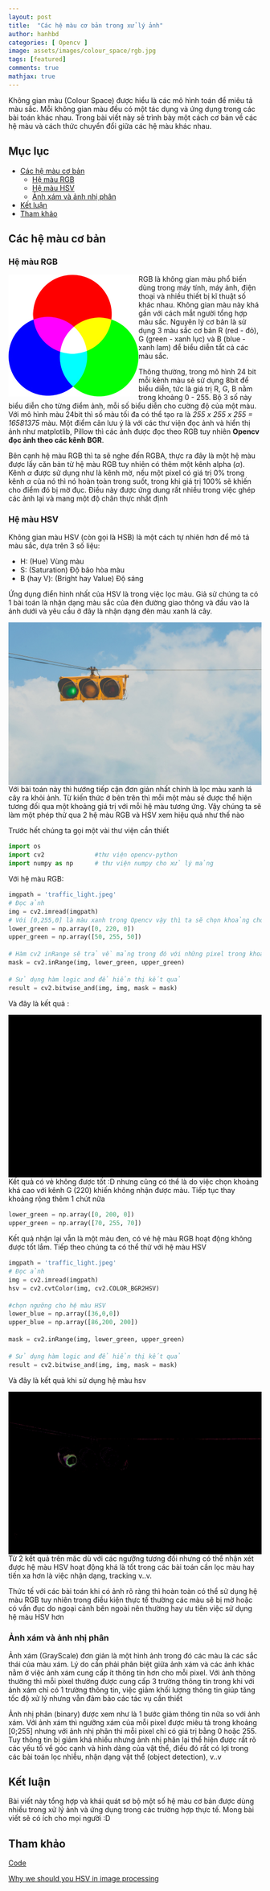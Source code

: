 ```yaml
---
layout: post
title:  "Các hệ màu cơ bản trong xử lý ảnh"
author: hanhbd
categories: [ Opencv ]
image: assets/images/colour_space/rgb.jpg
tags: [featured]
comments: true
mathjax: true
---
```


Không gian màu (Colour Space) được hiểu là các mô hình toán để miêu tả màu sắc. Mỗi không gian màu đều có một tác dụng và ứng dụng trong các bài toán khác nhau. Trong bài viết này sẽ trình bày một cách cơ bản về các hệ màu và cách thức chuyển đổi giữa các hệ màu khác nhau.

## Mục lục 
* [Các hệ màu cơ bản](#colourspace)  
    * [Hệ màu RGB](#rgb)  
    * [Hệ màu HSV](#hsv)
    * [Ảnh xám và ảnh nhị phân](#gray_bianry)
* [Kết luận](#summary)
* [Tham khảo](#refer)

<a name="colourspace"></a>
## Các hệ màu cơ bản
<a name="rgb"></a>
### Hệ màu RGB

<img align="left" src="../assets/images/colour_space/rgb.jpg">

RGB là không gian màu phổ biến dùng trong máy tính, máy ảnh, điện thoại và nhiều thiết bị kĩ thuật số khác nhau. Không gian màu này khá gần với cách mắt người tổng hợp màu sắc. Nguyên lý cơ bản là sử dụng 3 màu sắc cơ bản R (red - đỏ), G (green - xanh lục) và B (blue - xanh lam) để biểu diễn tất cả các màu sắc.

Thông thường, trong mô hình 24 bit mỗi kênh màu sẽ sử dụng 8bit để biểu diễn, tức là giá trị R, G, B nằm trong khoảng 0 - 255. Bộ 3 số này biểu diễn cho từng điểm ảnh, mỗi số biểu diễn cho cường độ của một màu. Với mô hình màu 24bit thì số màu tối đa có thể tạo ra là *255 x 255 x 255 = 16581375* màu. Một điểm cân lưu ý là với các thư viện đọc ảnh và hiển thị ảnh như matplotlib, Pillow thì các ảnh được đọc theo RGB tuy nhiên **Opencv đọc ảnh theo các kênh BGR**. 

Bên cạnh hệ màu RGB thì ta sẽ nghe đến RGBA, thực ra đây là một hệ màu được lấy căn bản từ hệ màu RGB tuy nhiên có thêm một kênh alpha ($\alpha$). Kênh $\alpha$ được sử dụng như là kênh mờ, nếu một pixel có giá trị 0% trong kênh $\alpha$ của nó thì nó hoàn toàn trong suốt, trong khi giá trị 100% sẽ khiến cho điểm đó bị mờ đục. Điều này được ứng dung rất nhiều trong việc ghép các ảnh lại và mang một độ chân thực nhất định

<a name="hsv"></a>
### Hệ màu HSV 
Không gian màu HSV (còn gọi là HSB) là một cách tự nhiên hơn để mô tả màu sắc, dựa trên 3 số liệu:

- H: (Hue) Vùng màu
- S: (Saturation) Độ bão hòa màu
- B (hay V): (Bright hay Value) Độ sáng

Ứng dụng điển hình nhất của HSV là trong việc lọc màu. Giả sử chúng ta có 1 bài toán là nhận dạng màu sắc của đèn đường giao thông và đầu vào là ảnh dưới và yêu cầu ở đây là nhận dạng đèn màu xanh lá cây. 

<img align="right" src="../assets/images/colour_space/traffic_light.jpeg">

Với bài toán này thì hướng tiếp cận đơn giản nhất chính là lọc màu xanh lá cây ra khỏi ảnh. Từ kiến thức ở bên trên thì mỗi một màu sẽ được thể hiện tương đối qua một khoảng giá trị với mỗi hệ màu tương ứng. Vậy chúng ta sẽ làm một phép thử qua 2 hệ màu RGB và HSV xem hiệu quả như thế nào 

Trước hết chúng ta gọi một vài thư viện cần thiết 

```python
import os
import cv2              #thư viện opencv-python
import numpy as np      # thư viện numpy cho xử lý mảng
```
Với hệ màu RGB:
```python
imgpath = 'traffic_light.jpeg'
# Đọc ảnh 
img = cv2.imread(imgpath)
# Với [0,255,0] là màu xanh trong Opencv vậy thì ta sẽ chọn khoảng cho màu xanh với kênh G từ 220 -> 255, còn với hai kênh R,B thì sẽ khoảng từ 0 -> 50
lower_green = np.array([0, 220, 0]) 
upper_green = np.array([50, 255, 50]) 

# Hàm cv2 inRange sẽ trả về mảng trong đó với những pixel trong khoảng màu ở trên thì giá trị là 255 còn lại sẽ bằng 0
mask = cv2.inRange(img, lower_green, upper_green) 

# Sử dụng hàm logic and để hiển thị kết quả
result = cv2.bitwise_and(img, img, mask = mask) 
```
Và đây là kết quả :

<img align="right" src="../assets/images/colour_space/test_rgb.jpg">

Kết quả có vẻ không được tốt :D nhưng cũng có thể là do việc chọn khoảng khá cao với kênh G (220) khiến không nhận được màu. Tiếp tục thay khoảng rộng thêm 1 chút nữa

```python
lower_green = np.array([0, 200, 0]) 
upper_green = np.array([70, 255, 70]) 
```
Kết quả nhận lại vẫn là một màu đen, có vẻ hệ màu RGB hoạt động không được tốt lắm. Tiếp theo chúng ta có thể thử với hệ màu HSV

```python
imgpath = 'traffic_light.jpeg'
# Đọc ảnh 
img = cv2.imread(imgpath)
hsv = cv2.cvtColor(img, cv2.COLOR_BGR2HSV)

#chọn ngưỡng cho hệ màu HSV
lower_blue = np.array([36,0,0]) 
upper_blue = np.array([86,200, 200]) 

mask = cv2.inRange(img, lower_green, upper_green) 

# Sử dụng hàm logic and để hiển thị kết quả
result = cv2.bitwise_and(img, img, mask = mask) 
```
Và đây là kết quả khi sử dụng hệ màu hsv

<img align="right" src="../assets/images/colour_space/test_hsv.jpg">

Từ 2 kết quả trên măc dù với các ngưỡng tương đối nhưng có thể nhận xét được hệ màu HSV hoạt động khá là tốt trong các bài toán cần lọc màu hay tiến xa hơn là việc nhận dạng, tracking v..v. 

Thức tế với các bài toán khi có ảnh rõ ràng thì hoàn toàn có thể sử dụng hệ màu RGB tuy nhiên trong điều kiện thực tế thường các màu sẽ bị mờ hoặc có vẩn đục do ngoại cảnh bên ngoài nên thường hay ưu tiên việc sử dụng hệ màu HSV hơn 

<a name="gray_bianry"></a>
### Ảnh xám và ảnh nhị phân
Ảnh xám (GrayScale) đơn giản là một hình ảnh trong đó các màu là các sắc thái của màu xám. Lý do cần phải phân biệt giữa ảnh xám và các ảnh khác nằm ở việc ảnh xám cung cấp ít thông tin hơn cho mỗi pixel. Với ảnh thông thường thì mỗi pixel thường được cung cấp 3 trường thông tin trong khi với ảnh xám chỉ có 1 trường thông tin, việc giảm khối lượng thông tin giúp tăng tốc độ xử lý nhưng vẫn đảm bảo các tác vụ cần thiết

Ảnh nhị phân (binary) được xem như là 1 bước giảm thông tin nữa so với ảnh xám. Với ảnh xám thì ngưỡng xám của mỗi pixel được miêu tả trong khoảng [0;255] nhưng với ảnh nhị phân thì mỗi pixel chỉ có giá trị bằng 0 hoặc 255. Tuy thông tin bị giảm khá nhiều nhưng ảnh nhị phân lại thể hiện được rất rõ các yếu tố về góc cạnh và hình dàng của vật thể, điều đó rất có lợi trong các bài toán lọc nhiễu, nhận dạng vật thể (object detection), v..v

<a name="summary"></a>
## Kết luận

Bài viết này tổng hợp và khái quát sơ bộ một số hệ màu cơ bản được dùng nhiều trong xử lý ảnh và ứng dụng trong các trường hợp thực tế. Mong bài viết sẽ có ích cho mọi người :D

<a name="refer"></a>
## Tham khảo

[Code](https://github.com/buiduchanh/Opencv_tutorial/tree/master/Colour_space)

[Why we should you HSV in image processing](https://dsp.stackexchange.com/questions/2687/why-do-we-use-the-hsv-colour-space-so-often-in-vision-and-image-processing)

